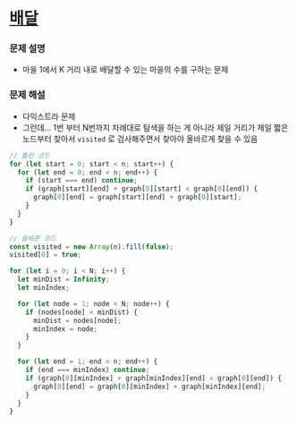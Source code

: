 # [배달](https://school.programmers.co.kr/learn/courses/30/lessons/12978)

### 문제 설명

- 마을 1에서 K 거리 내로 배달할 수 있는 마을의 수를 구하는 문제

### 문제 해설

- 다익스트라 문제
- 그런데... 1번 부터 N번까지 차례대로 탐색을 하는 게 아니라 제일 거리가 제일 짧은 노드부터 찾아서 `visited` 로 검사해주면서 찾아야 올바르게 찾을 수 있음

```js
// 틀린 코드
for (let start = 0; start < n; start++) {
  for (let end = 0; end < n; end++) {
    if (start === end) continue;
    if (graph[start][end] + graph[0][start] < graph[0][end]) {
      graph[0][end] = graph[start][end] + graph[0][start];
    }
  }
}
```

```js
// 올바른 코드
const visited = new Array(n).fill(false);
visited[0] = true;

for (let i = 0; i < N; i++) {
  let minDist = Infinity;
  let minIndex;

  for (let node = 1; node < N; node++) {
    if (nodes[node] < minDist) {
      minDist = nodes[node];
      minIndex = node;
    }
  }

  for (let end = 1; end < n; end++) {
    if (end === minIndex) continue;
    if (graph[0][minIndex] + graph[minIndex][end] < graph[0][end]) {
      graph[0][end] = graph[0][minIndex] + graph[minIndex][end];
    }
  }
}
```
